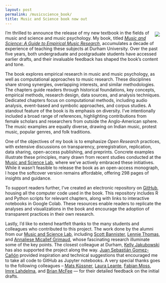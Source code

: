 ```yaml
---
layout: post
permalink: /musicscience_book/
title: Music and Science book now out 
---
```


<style>
 .wrap {
   float: right; 
   margin: 5px;
  }
</style>


<div class="wrap">
    <img src="https://tuomaseerola.github.io/emr/images/music_and_science_cover_sm.png"/>
</div>


I’m thrilled to announce the release of my new textbook in the fields of music and science and music psychology. My book, titled [_Music and Science: A Guide to Empirical Music Research_](https://doi.org/10.4324/9781003293804), accumulates a decade of experience of teaching these subjects at Durham University. Over the past five years, both undergraduate and postgraduate students have accessed earlier drafts, and their invaluable feedback has shaped the book’s content and tone.

The book explores empirical research in music and music psychology, as well as computational approaches to music research. These disciplines share strong synergies, overlapping interests, and similar methodologies. The chapters guide readers through historical foundations, key concepts, empirical methods, research design, data sources, and analysis techniques. Dedicated chapters focus on computational methods, including audio analysis, event-based and symbolic approaches, and corpus studies. A standout feature of the book is its emphasis on diversity. I’ve intentionally included a broad range of references, highlighting contributions from female scholars and researchers from outside the Anglo-American sphere. The music examples are equally diverse, drawing on Indian music, protest music, popular genres, and folk traditions.

One of the objectives of my book is to emphasize _Open Research_ practices, with extensive discussions on transparency, preregistration, replication, data sharing, open-access publishing, and preprints. Concrete examples illustrate these principles, many drawn from recent studies conducted at the [Music and Science Lab](https://musicscience.net), where we’ve actively embraced these initiatives. While it wasn’t feasible to release the book as an open-access monograph, I hope the softcover version remains affordable, offering 298 pages of insights and guidance.

To support readers further, I’ve created an electronic repository on [GitHub](https://tuomaseerola.github.io/emr/), housing all the computer code used in the book. This repository includes R and Python scripts for relevant chapters, along with links to interactive notebooks in Google Colab. These resources enable readers to replicate the analyses and visualizations in the book and encourage the adoption of transparent practices in their own research. 

Lastly, I’d like to extend heartfelt thanks to the many students and colleagues who contributed to this project. The work done by the alumni from our [Music and Science Lab](https://musicscience.net), including [Scott Bannister](https://ahc.leeds.ac.uk/music/staff/3358/dr-scott-bannister), [Lennie Thomas](https://www.aubg.edu/professors/lennie-thomas/), and [Annaliese Micallef Grimaud](https://www.linkedin.com/in/annaliesemg/), whose fascinating research illuminate some of the key points. The closest colleague at Durham, [Kelly Jakubowski](https://www.durham.ac.uk/staff/kelly-jakubowski/) has also supported the project along the way. [Juan Sebastián Gomez-Cañón](https://juansgomez87.github.io)  provided inspiration and technical suggestions that encouraged me to take all code to GitHub as Jupyter notebooks. A very special thanks goes to the following colleagues – [Mats Küssner](https://www.musikundmedien.hu-berlin.de/de/musikwissenschaft/trans/mitarbeiter_soz/Dr.%20Mats%20Kuessner), [Laura Leante](https://www.durham.ac.uk/staff/laura-leante/), [Fabian Moss](https://fabian-moss.de), [Imre Lahdelma](https://www.durham.ac.uk/staff/imre-d-lahdelma/), and [Brian McFee](https://brianmcfee.net) — for their detailed feedback on the initial drafts.

